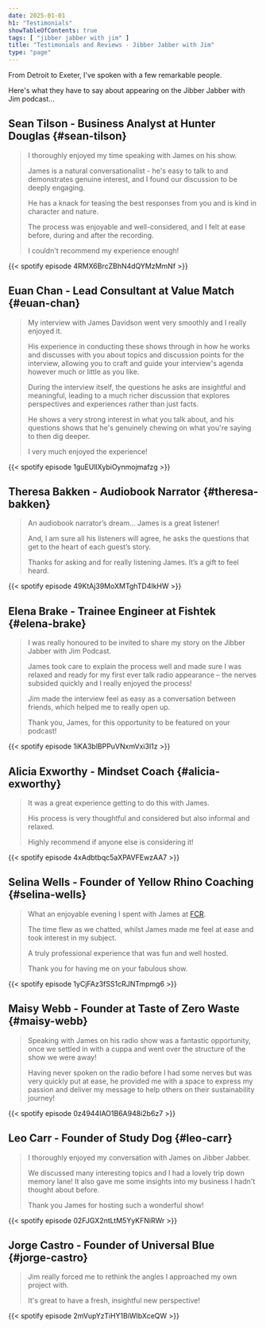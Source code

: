 ```yaml
---
date: 2025-01-01
h1: "Testimonials"
showTableOfContents: true
tags: [ "jibber jabber with jim" ]
title: "Testimonials and Reviews - Jibber Jabber with Jim"
type: "page"
---
```


From Detroit to Exeter, I've spoken with a few remarkable people.

Here's what they have to say about appearing on the Jibber Jabber with Jim podcast...

## Sean Tilson - Business Analyst at Hunter Douglas {#sean-tilson}

> I thoroughly enjoyed my time speaking with James on his show.
>
> James is a natural conversationalist - he's easy to talk to and demonstrates genuine interest, and I found our discussion to be deeply engaging.
>
> He has a knack for teasing the best responses from you and is kind in character and nature.
>
> The process was enjoyable and well-considered, and I felt at ease before, during and after the recording.
>
> I couldn't recommend my experience enough!

{{< spotify episode 4RMX6BrcZBhN4dQYMzMmNf >}}

## Euan Chan - Lead Consultant at Value Match {#euan-chan}

> My interview with James Davidson went very smoothly and I really enjoyed it.
>
> His experience in conducting these shows through in how he works and discusses with you about topics and discussion points for the interview, allowing you to craft and guide your interview's agenda however much or little as you like.
>
> During the interview itself, the questions he asks are insightful and meaningful, leading to a much richer discussion that explores perspectives and experiences rather than just facts.
>
> He shows a very strong interest in what you talk about, and his questions shows that he's genuinely chewing on what you're saying to then dig deeper.
>
> I very much enjoyed the experience!

{{< spotify episode 1guEUllXybiOynmojmafzg >}}

## Theresa Bakken - Audiobook Narrator {#theresa-bakken}

> An audiobook narrator’s dream... James is a great listener!
>
> And, I am sure all his listeners will agree, he asks the questions that get to the heart of each guest’s story.
>
> Thanks for asking and for really listening James. It’s a gift to feel heard.

{{< spotify episode 49KtAj39MoXMTghTD4lkHW >}}

## Elena Brake - Trainee Engineer at Fishtek {#elena-brake}

> I was really honoured to be invited to share my story on the Jibber Jabber with Jim Podcast.
>
> James took care to explain the process well and made sure I was relaxed and ready for my first ever talk radio appearance – the nerves subsided quickly and I really enjoyed the process!
>
> Jim made the interview feel as easy as a conversation between friends, which helped me to really open up.
>
> Thank you, James, for this opportunity to be featured on your podcast!

{{< spotify episode 1iKA3blBPPuVNxmVxi3I1z >}}

## Alicia Exworthy - Mindset Coach {#alicia-exworthy}

> It was a great experience getting to do this with James.
>
> His process is very thoughtful and considered but also informal and relaxed.
>
> Highly recommend if anyone else is considering it!

{{< spotify episode 4xAdbtbqc5aXPAVFEwzAA7 >}}

## Selina Wells - Founder of Yellow Rhino Coaching {#selina-wells}

> What an enjoyable evening I spent with James at [FCR](https://www.fcradio.co.uk/).
>
> The time flew as we chatted, whilst James made me feel at ease and took interest in my subject.
>
> A truly professional experience that was fun and well hosted.
>
> Thank you for having me on your fabulous show.

{{< spotify episode 1yCjFAz3fSS1cRJNTmpmg6 >}}

## Maisy Webb - Founder at Taste of Zero Waste {#maisy-webb}

> Speaking with James on his radio show was a fantastic opportunity, once we settled in with a cuppa and went over the structure of the show we were away!
>
> Having never spoken on the radio before I had some nerves but was very quickly put at ease, he provided me with a space to express my passion and deliver my message to help others on their sustainability journey!

{{< spotify episode 0z4944IAO1B6A948i2b6z7 >}}

## Leo Carr - Founder of Study Dog {#leo-carr}

> I thoroughly enjoyed my conversation with James on Jibber Jabber.
>
> We discussed many interesting topics and I had a lovely trip down memory lane! It also gave me some insights into my business I hadn't thought about before.
>
> Thank you James for hosting such a wonderful show!

{{< spotify episode 02FJGX2ntLtM5YyKFNiRWr >}}

## Jorge Castro - Founder of Universal Blue {#jorge-castro}

> Jim really forced me to rethink the angles I approached my own project with.
>
> It's great to have a fresh, insightful new perspective!

{{< spotify episode 2mVupYzTiHY1BiWIbXceQW >}}
